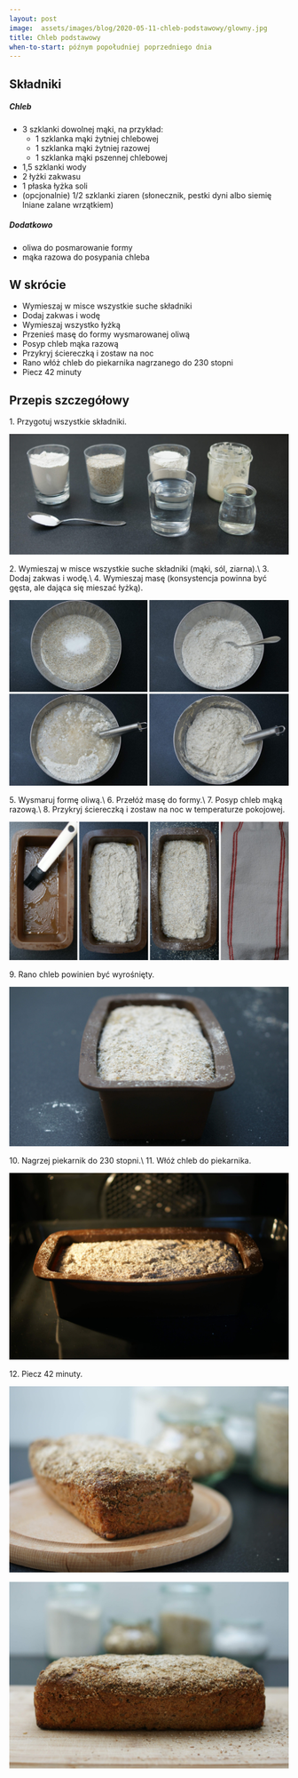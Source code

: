 ```yaml
---
layout: post
image:  assets/images/blog/2020-05-11-chleb-podstawowy/glowny.jpg
title: Chleb podstawowy
when-to-start: późnym popołudniej poprzedniego dnia
---
```


## Składniki

##### Chleb

* 3 szklanki dowolnej mąki, na przykład:
  * 1 szklanka mąki żytniej chlebowej
  * 1 szklanka mąki żytniej razowej
  * 1 szklanka mąki pszennej chlebowej
* 1,5 szklanki wody
* 2 łyżki zakwasu
* 1 płaska łyżka soli
* (opcjonalnie) 1/2 szklanki ziaren (słonecznik, pestki dyni albo siemię lniane zalane wrzątkiem)

##### Dodatkowo

* oliwa do posmarowanie formy
* mąka razowa do posypania chleba

## W skrócie

* Wymieszaj w misce wszystkie suche składniki
* Dodaj zakwas i wodę
* Wymieszaj wszystko łyżką
* Przenieś masę do formy wysmarowanej oliwą
* Posyp chleb mąka razową
* Przykryj ściereczką i zostaw na noc
* Rano włóż chleb do piekarnika nagrzanego do 230 stopni
* Piecz 42 minuty

## Przepis szczegółowy

1\. Przygotuj wszystkie składniki.

![Składniki](/assets/images/blog/2020-05-11-chleb-podstawowy/skladniki.jpg)

2\. Wymieszaj w misce wszystkie suche składniki (mąki, sól, ziarna).\\
3\. Dodaj zakwas i wodę.\\
4\. Wymieszaj masę (konsystencja powinna być gęsta, ale dająca się mieszać łyżką).

![Mieszanie](/assets/images/blog/2020-05-11-chleb-podstawowy/mieszanie.jpg)

5\. Wysmaruj formę oliwą.\\
6\. Przełóż masę do formy.\\
7\. Posyp chleb mąką razową.\\
8\. Przykryj ściereczką i zostaw na noc w temperaturze pokojowej.

![Forma](/assets/images/blog/2020-05-11-chleb-podstawowy/forma.jpg)

9\. Rano chleb powinien być wyrośnięty.

![Wyrośnięty](/assets/images/blog/2020-05-11-chleb-podstawowy/wyrosniety.jpg)

10\. Nagrzej piekarnik do 230 stopni.\\
11\. Włóż chleb do piekarnika.

![Pieczenie](/assets/images/blog/2020-05-11-chleb-podstawowy/pieczenie.jpg)

12\. Piecz 42 minuty.

![Chleb podstawowy](/assets/images/blog/2020-05-11-chleb-podstawowy/koniec.jpg)

![Chleb podstawowy](/assets/images/blog/2020-05-11-chleb-podstawowy/koniec-drugi.jpg)
